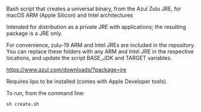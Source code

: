 Bash script that creates a universal binary, from the Azul Zulu JRE, for macOS ARM (Apple Silicon) and Intel architectures

Intended for distribution as a private JRE with applications; the resulting package is a JRE only.

For convenience, zulu-19 ARM and Intel JREs are included in the repository. You can replace these folders with any ARM and Intel JRE in the respective locations, and update the script BASE_JDK and TARGET variables.

https://www.azul.com/downloads/?package=jre

Requires lipo to be installed (comes with Apple Developer tools).

To run, from the command line:

    sh create.sh
